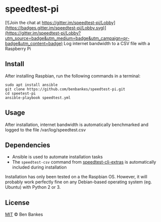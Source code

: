 # speedtest-pi

[![Join the chat at https://gitter.im/speedtest-pi/Lobby](https://badges.gitter.im/speedtest-pi/Lobby.svg)](https://gitter.im/speedtest-pi/Lobby?utm_source=badge&utm_medium=badge&utm_campaign=pr-badge&utm_content=badge)
Log internet bandwidth to a CSV file with a Raspberry Pi

## Install
After installing Raspbian, run the following commands in a terminal:

```
sudo apt install ansible
git clone https://github.com/benbankes/speedtest-pi.git
cd speetest-pi
ansible-playbook speedtest.yml
```

## Usage

After installation, internet bandwidth is automatically benchmarked and logged to the file /var/log/speedtest.csv

## Dependencies

- Ansible is used to automate installation tasks
- The `speedtest-csv` command from [speedtest-cli-extras](https://github.com/HenrikBengtsson/speedtest-cli-extras) is automatically included during installation

Installation has only been tested on a the Raspbian OS.  However, it will probably work perfectly fine on any Debian-based operating system (eg. Ubuntu) with Python 2 or 3.

## License

[MIT](LICENSE) © Ben Bankes
